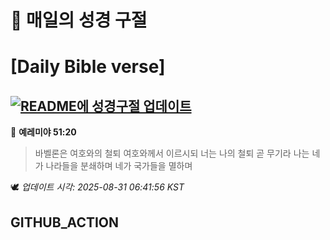 # 🙏 매일의 성경 구절
# [Daily Bible verse]
## [![README에 성경구절 업데이트](https://github.com/DONGSUKA/first_test/actions/workflows/update-readme-bible.yml/badge.svg)](https://github.com/DONGSUKA/first_test/actions/workflows/update-readme-bible.yml)
<!-- START_BIBLE_VERSE -->
📖 **예레미야 51:20**
> 바벨론은 여호와의 철퇴 여호와께서 이르시되 너는 나의 철퇴 곧 무기라 나는 네가 나라들을 분쇄하며 네가 국가들을 멸하며

🕊️ _업데이트 시각: 2025-08-31 06:41:56 KST_
  <!-- END_BIBLE_VERSE -->
## GITHUB_ACTION
